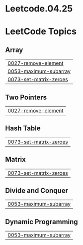 # Leetcode.04.25
<!---LeetCode Topics Start-->
# LeetCode Topics
## Array
|  |
| ------- |
| [0027-remove-element](https://github.com/Mahi-Malviya/Leetcode.04.25/tree/master/0027-remove-element) |
| [0053-maximum-subarray](https://github.com/Mahi-Malviya/Leetcode.04.25/tree/master/0053-maximum-subarray) |
| [0073-set-matrix-zeroes](https://github.com/Mahi-Malviya/Leetcode.04.25/tree/master/0073-set-matrix-zeroes) |
## Two Pointers
|  |
| ------- |
| [0027-remove-element](https://github.com/Mahi-Malviya/Leetcode.04.25/tree/master/0027-remove-element) |
## Hash Table
|  |
| ------- |
| [0073-set-matrix-zeroes](https://github.com/Mahi-Malviya/Leetcode.04.25/tree/master/0073-set-matrix-zeroes) |
## Matrix
|  |
| ------- |
| [0073-set-matrix-zeroes](https://github.com/Mahi-Malviya/Leetcode.04.25/tree/master/0073-set-matrix-zeroes) |
## Divide and Conquer
|  |
| ------- |
| [0053-maximum-subarray](https://github.com/Mahi-Malviya/Leetcode.04.25/tree/master/0053-maximum-subarray) |
## Dynamic Programming
|  |
| ------- |
| [0053-maximum-subarray](https://github.com/Mahi-Malviya/Leetcode.04.25/tree/master/0053-maximum-subarray) |
<!---LeetCode Topics End-->